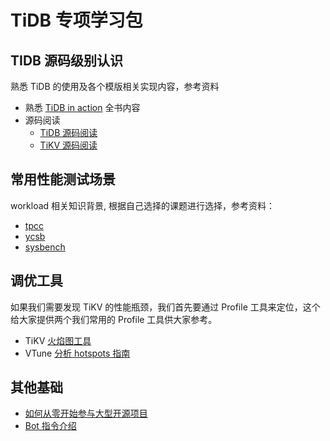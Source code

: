 # TiDB 专项学习包

## TIDB 源码级别认识

熟悉 TiDB 的使用及各个模版相关实现内容，参考资料

- 熟悉 [TiDB in action](https://book.tidb.io/) 全书内容
- 源码阅读
    - [TiDB 源码阅读](https://pingcap.com/blog-cn/#TiDB-%E6%BA%90%E7%A0%81%E9%98%85%E8%AF%BB)
    - [TiKV 源码阅读](https://pingcap.com/blog-cn/#TiKV-%E6%BA%90%E7%A0%81%E8%A7%A3%E6%9E%90)
## 常用性能测试场景

workload 相关知识背景, 根据自己选择的课题进行选择，参考资料：

- [tpcc](http://www.tpc.org/tpcc/) 
- [ycsb](https://github.com/brianfrankcooper/YCSB)
- [sysbench](https://github.com/akopytov/sysbench)
## 调优工具

如果我们需要发现 TiKV 的性能瓶颈，我们首先要通过 Profile 工具来定位，这个给大家提供两个我们常用的 Profile 工具供大家参考。

- TiKV [火焰图工具](https://github.com/pingcap/tidb-inspect-tools/blob/master/tracing_tools/perf/cpu_tikv.sh)
- VTune [分析 hotspots 指南](https://software.intel.com/en-us/vtune-amplifier-help-hotspots-analysis)
## 其他基础
- [如何从零开始参与大型开源项目](https://pingcap.com/blog-cn/how-to-contribute/)
- [Bot 指令介绍](https://tidb-community-bots.github.io/challenge-bot/commands.html)


